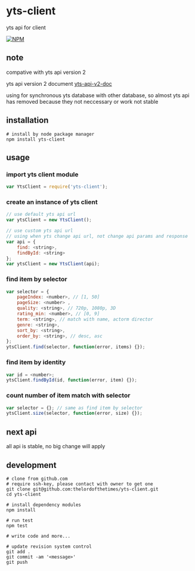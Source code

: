 # yts-client
yts api for client

[![NPM](https://nodei.co/npm/yts-client.png?global=true)](https://nodei.co/npm/yts-client/)

## note

compative with yts api version 2 

yts api version 2 document [yts-api-v2-doc](https://yts.ag/api)

using for synchronous yts database with other database, so almost 
yts api has removed because they not neccessary or work not stable

## installation

```shell
# install by node package manager
npm install yts-client
```

## usage

### import yts client module

```javascript
var YtsClient = require('yts-client');
```

### create an instance of yts client

```javascript
// use default yts api url
var ytsClient = new YtsClient();

// use custom yts api url
// using when yts change api url, not change api params and response
var api = {
    find: <string>,
    findById: <string>
};
var ytsClient = new YtsClient(api);
```

### find item by selector

```javascript
var selector = {
    pageIndex: <number>, // [1, 50]
    pageSize: <number> ,
    quality: <string>, // 720p, 1080p, 3D
    rating_min: <number>, // [0, 9]
    term: <string>, // match with name, actorm director
    genre: <string>,
    sort_by: <string>,
    order_by: <string>, // desc, asc
};
ytsClient.find(selector, function(error, items) {});
```

### find item by identity

```javascript
var id = <number>;
ytsClient.findById(id, function(error, item) {});
```

### count number of item match with selector

```javascript
var selector = {}; // same as find item by selector
ytsClient.size(selector, function(error, size) {});
```

## next api

all api is stable, no big change will apply

## development
```shell
# clone from github.com
# require ssh-key, please contact with owner to get one
git clone git@github.com:thelordofthetimes/yts-client.git
cd yts-client

# install dependency modules
npm install

# run test
npm test

# write code and more...

# update revision system control
git add .
git commit -am '<message>' 
git push
```

